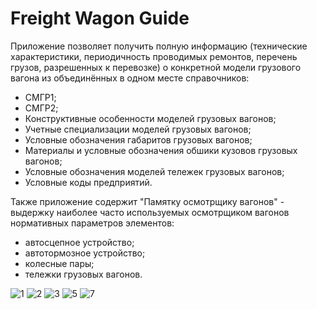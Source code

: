 # Freight Wagon Guide
Приложение позволяет получить полную информацию (технические характеристики, периодичность проводимых ремонтов, перечень грузов, разрешенных к перевозке) 
о конкретной модели грузового вагона из объединённых в одном месте справочников:
- СМГР1;
- СМГР2;
- Конструктивные особенности моделей грузовых вагонов;
- Учетные специализации моделей грузовых вагонов;
- Условные обозначения габаритов грузовых вагонов;
- Материалы и условные обозначения обшики кузовов грузовых вагонов;
- Условные обозначения моделей тележек грузовых вагонов;
- Условные коды предприятий.

Также приложение содержит "Памятку осмотрщику вагонов" - выдержку наиболее часто используемых осмотрщиком вагонов нормативных параметров элементов:
- автосцепное устройство;
- автотормозное устройство;
- колесные пары;
- тележки грузовых вагонов.

![1](https://user-images.githubusercontent.com/77105442/198715520-4d4d98c8-70ef-44e8-8530-18d3a7b804bb.jpg)
![2](https://user-images.githubusercontent.com/77105442/198715569-e8a0956f-c80d-4779-84b3-c580984818b9.jpg)
![3](https://user-images.githubusercontent.com/77105442/198715607-f39a0704-fdab-4f63-99c2-1e92680af4cb.jpg)
![5](https://user-images.githubusercontent.com/77105442/198715646-eb992fb2-1470-4a8a-9b6f-d24aa2f21478.jpg)
![7](https://user-images.githubusercontent.com/77105442/198715663-1db08418-ca5f-4848-bc4e-7e32bb5b966a.jpg)
